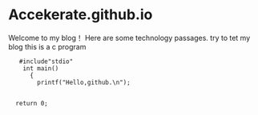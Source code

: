 # Accekerate.github.io
  Welcome to my blog！
   Here are some technology passages.
    try to tet my blog
    this is a c program
    
       #include"stdio"
        int main()
          {
            printf("Hello,github.\n");
      
      
      return 0;
